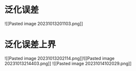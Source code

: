 # 泛化误差
![[Pasted image 20231013201103.png]]
# 泛化误差上界
![[Pasted image 20231013202114.png]]![[Pasted image 20231013214403.png]]
![[Pasted image 20231014102029.png]]